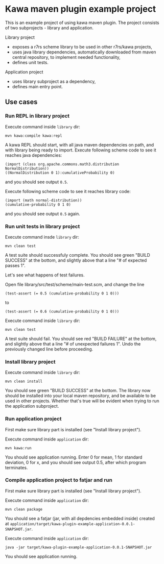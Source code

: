 # Kawa maven plugin example project

This is an example project of using kawa maven plugin. The project consists of two subprojects - library and application.

Library project
* exposes a r7rs scheme library to be used in other r7rs/kawa projects,
* uses java library dependencies, automatically downloaded from maven central repository, to implement needed functionality,
* defines unit tests.

Application project
* uses library subproject as a dependency,
* defines main entry point.

## Use cases

### Run REPL in library project

Execute command inside `library` dir:

```
mvn kawa:compile kawa:repl
```

A kawa REPL should start, with all java maven dependencies on path, and with library being ready to import.
Execute following scheme code to see it reaches java dependencies:

```
(import (class org.apache.commons.math3.distribution NormalDistribution))
((NormalDistribution 0 1):cumulativeProbability 0)
```
and you should see output `0.5`.

Execute following scheme code to see it reaches library code:

```
(import (math normal-distribution))
(cumulative-probability 0 1 0)
```
and you should see output `0.5` again.

### Run unit tests in library project

Execute command insde `library` dir:

```
mvn clean test
```

A test suite should successfuly complete. You should see green "BUILD SUCCESS" at the bottom, and slightly above that a line "# of expected passes 1".

Let's see what happens of test failures. 

Open file library/src/test/scheme/main-test.scm, and change the line 

```
(test-assert (= 0.5 (cumulative-probability 0 1 0)))
```

to 

```
(test-assert (= 0.6 (cumulative-probability 0 1 0)))
```

Execute command inside `library` dir: 

```
mvn clean test
```

A test suite should fail. You should see red "BUILD FAILURE" at the bottom, and slightly above that a line "# of unexpected failures 1".
Undo the previously changed line before proceeding.

### Install library project

Execute command inside `library` dir:

```
mvn clean install
```

You should see green "BUILD SUCCESS" at the bottom. The library now should be installed into your local maven repository, and be available to be used in other projects. Whether that's true will be evident when trying to run the application subproject.

### Run application project

First make sure library part is installed (see "Install library project").

Execute command inside `application` dir:

```
mvn kawa:run
```

You should see application running. Enter 0 for mean, 1 for standard deviation, 0 for x, and you should see output 0.5, after which program terminates.

### Compile application project to fatjar and run

First make sure library part is installed (see "Install library project").

Execute command inside `application` dir:

```
mvn clean package
```

You should see a fatjar (jar, with all depdencies embedded inside) created at `application/target/kawa-plugin-example-application-0.0.1-SNAPSHOT.jar`. 

Execute command inside `application` dir:

```
java -jar target/kawa-plugin-example-application-0.0.1-SNAPSHOT.jar
```

You should see application running.
